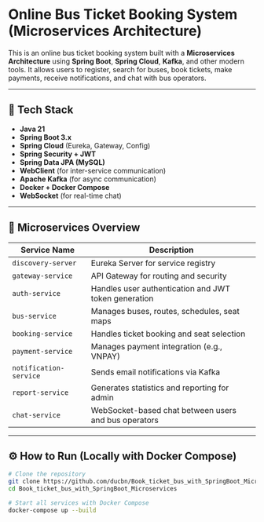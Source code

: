 # Online Bus Ticket Booking System (Microservices Architecture)

This is an online bus ticket booking system built with a **Microservices Architecture** using **Spring Boot**, **Spring Cloud**, **Kafka**, and other modern tools. It allows users to register, search for buses, book tickets, make payments, receive notifications, and chat with bus operators.

---

## 🚀 Tech Stack

- **Java 21**
- **Spring Boot 3.x**
- **Spring Cloud** (Eureka, Gateway, Config)
- **Spring Security + JWT**
- **Spring Data JPA (MySQL)**
- **WebClient** (for inter-service communication)
- **Apache Kafka** (for async communication)
- **Docker + Docker Compose**
- **WebSocket** (for real-time chat)

---

## 🧩 Microservices Overview

| Service Name         | Description                                                                 |
|----------------------|-----------------------------------------------------------------------------|
| `discovery-server`   | Eureka Server for service registry                                          |
| `gateway-service`    | API Gateway for routing and security                                        |
| `auth-service`       | Handles user authentication and JWT token generation                        |
| `bus-service`        | Manages buses, routes, schedules, seat maps                                 |
| `booking-service`    | Handles ticket booking and seat selection                                   |
| `payment-service`    | Manages payment integration (e.g., VNPAY)                                   |
| `notification-service` | Sends email notifications via Kafka                                        |
| `report-service`     | Generates statistics and reporting for admin                                |
| `chat-service`       | WebSocket-based chat between users and bus operators                        |

---

## ⚙️ How to Run (Locally with Docker Compose)

```bash
# Clone the repository
git clone https://github.com/ducbn/Book_ticket_bus_with_SpringBoot_Microservices.git
cd Book_ticket_bus_with_SpringBoot_Microservices

# Start all services with Docker Compose
docker-compose up --build
